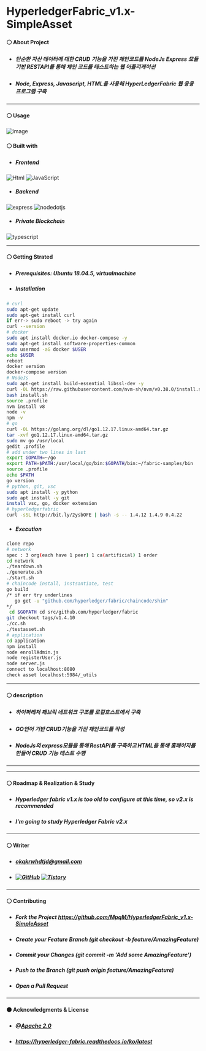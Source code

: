 # HyperledgerFabric_v1.x-SimpleAsset
#### ⚪ About Project
* ##### 단순한 자산 데이터에 대한 CRUD 기능을 가진 체인코드를 NodeJs Express 모듈 기반 RESTAPI를 통해 체인 코드를 테스트하는 웹 어플리케이션
* ##### Node, Express, Javascript, HTML을 사용해 HyperLedgerFabric 웹 응용 프로그램 구축
* * *
#### ⚪ Usage
![image](https://github.com/MpqM/HyperledgerFabric_v1.x-SimpleAsset/assets/79093184/9bf5a1db-9a72-4054-9b72-1f592cc222b4)
<!-- 2 -->
#### ⚪ Built with
* ##### Frontend
<img alt="Html" src ="https://img.shields.io/badge/HTML5-E34F26.svg?&style=for-the-badge&logo=HTML5&logoColor=white"/> <img alt="JavaScript" src ="https://img.shields.io/badge/JavaScriipt-F7DF1E.svg?&style=for-the-badge&logo=JavaScript&logoColor=white"/>
* ##### Backend
<img alt="express" src ="https://img.shields.io/badge/express-339933.svg?&style=for-the-badge&logo=express&logoColor=white"/> <img alt="nodedotjs" src ="https://img.shields.io/badge/nodejs-339933.svg?&style=for-the-badge&logo=nodedotjs&logoColor=white"/> 
* ##### Private Blockchain
<img alt="typescript" src ="https://img.shields.io/badge/hyperledger-3178C6.svg?&style=for-the-badge&logo=hyperledger&logoColor=white"/> 

* * *
#### ⚪ Getting Strated
* ##### Prerequisites: Ubuntu 18.04.5, virtualmachine
* ##### Installation
```bash
# curl
sudo apt-get update
sudo apt-get install curl
if err-> sudo reboot -> try again
curl --version
# docker
sudo apt install docker.io docker-compose -y
sudo apt-get install software-properties-common
sudo usermod -aG docker $USER
echo $USER
reboot
docker version
docker-compose version
# NodeJs
sudo apt-get install build-essential libssl-dev -y
curl -OL https://raw.githubusercontent.com/nvm-sh/nvm/v0.38.0/install.sh | bash
bash install.sh
source .profile
nvm install v8
node -v
npm -v
# go
curl -OL https://golang.org/dl/go1.12.17.linux-amd64.tar.gz
tar -xvf go1.12.17.linux-amd64.tar.gz
sudo mv go /usr/local
gedit .profile
# add under two lines in last
export GOPATH=~/go
export PATH=$PATH:/usr/local/go/bin:$GOPATH/bin:~/fabric-samples/bin
source .profile
echo $PATH
go version
# python, git, vsc
sudo apt install -y python
sudo apt install -y git
install vsc, go, docker extension
# hyperledgerfabric
curl -sSL http://bit.ly/2ysbOFE | bash -s -- 1.4.12 1.4.9 0.4.22
```



* ##### Execution
```bash
clone repo
# network
spec : 3 org(each have 1 peer) 1 ca(artificial) 1 order
cd network
./teardown.sh
./generate.sh
./start.sh
# chaincode install, instsantiate, test
go build
/* if err try underlines
   go get -u "github.com/hyperledger/fabric/chaincode/shim"
*/
 cd $GOPATH cd src/github.com/hyperledger/fabric
git checkout tags/v1.4.10
./cc.sh
./testasset.sh
# application
cd application
npm install
node enrollAdmin.js
node registerUser.js
node server.js
connect to localhost:8080
check asset localhost:5984/_utils
```


* * *
<!-- 4 -->
#### ⚪ description
* ##### 하이퍼레저 패브릭 네트워크 구조를 로컬호스트에서 구축
* ##### GO언어 기반 CRUD기능을 가진 체인코드를 작성
* ##### NodeJs의 express모듈을 통해 RestAPI를 구축하고 HTML을 통해 홈페이지를 만들어 CRUD 기능 테스트 수행

* * *
<!-- 5 -->

* * *
<!-- 6 -->
#### ⚪ Roadmap & Realization & Study
* ##### Hyperledger fabric v1.x is too old to configure at this time, so v2.x is recommended
* ##### I'm going to study Hyperledger Fabric v2.x
* * *
<!-- 7 -->
#### ⚪ Writer
* ##### okqkrwhdtjd@gmail.com
* ##### <a href = "https://github.com/MpqM"><img alt="GitHub" src ="https://img.shields.io/badge/GitHub-181717.svg?&style=for-the-badge&logo=GitHub&logoColor=white"/></a> <a href = "https://MpqM.tistory.com/"> <img alt="Tistory" src ="https://img.shields.io/badge/Tistory-white.svg?&style=for-the-badge"/></a>
* * *
<!-- 8 -->
#### ⚪ Contributing
* ##### Fork the Project https://github.com/MpqM/HyperledgerFabric_v1.x-SimpleAsset
* ##### Create your Feature Branch (git checkout -b feature/AmazingFeature)
* ##### Commit your Changes (git commit -m 'Add some AmazingFeature')
* ##### Push to the Branch (git push origin feature/AmazingFeature)
* ##### Open a Pull Request
* * *
<!-- 9 -->
#### ⚫ Acknowledgments & License
* ##### @[Apache 2.0](https://www.apache.org/licenses/LICENSE-2.0)
* ##### https://hyperledger-fabric.readthedocs.io/ko/latest
